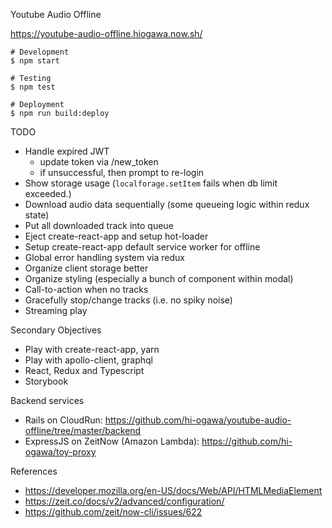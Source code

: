 Youtube Audio Offline

https://youtube-audio-offline.hiogawa.now.sh/

```
# Development
$ npm start

# Testing
$ npm test

# Deployment
$ npm run build:deploy
```


TODO

- Handle expired JWT
  - update token via /new_token
  - if unsuccessful, then prompt to re-login
- Show storage usage (`localforage.setItem` fails when db limit exceeded.)
- Download audio data sequentially (some queueing logic within redux state)
- Put all downloaded track into queue
- Eject create-react-app and setup hot-loader
- Setup create-react-app default service worker for offline
- Global error handling system via redux
- Organize client storage better
- Organize styling (especially a bunch of component within modal)
- Call-to-action when no tracks
- Gracefully stop/change tracks (i.e. no spiky noise)
- Streaming play


Secondary Objectives

- Play with create-react-app, yarn
- Play with apollo-client, graphql
- React, Redux and Typescript
- Storybook


Backend services

- Rails on CloudRun: https://github.com/hi-ogawa/youtube-audio-offline/tree/master/backend
- ExpressJS on ZeitNow (Amazon Lambda): https://github.com/hi-ogawa/toy-proxy


References

- https://developer.mozilla.org/en-US/docs/Web/API/HTMLMediaElement
- https://zeit.co/docs/v2/advanced/configuration/
- https://github.com/zeit/now-cli/issues/622
